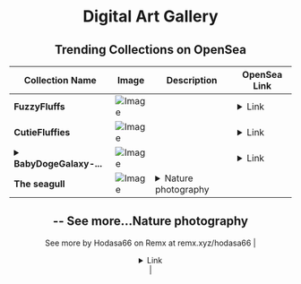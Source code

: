 <div align="center">

# Digital Art Gallery

## Trending Collections on OpenSea

| Collection Name                       | Image                                                                                     | Description                       | OpenSea Link                                                                                          |
|---------------------------------------|-------------------------------------------------------------------------------------------|-----------------------------------|--------------------------------------------------------------------------------------------------------|
| **FuzzyFluffs** | ![Image](https://i.seadn.io/s/raw/files/3c20c00bb6c0f70340b6f224ef38bfcd.jpg?w=500&auto=format?w=200&auto=format) |  | <details><summary>Link</summary>[FuzzyFluffs](https://opensea.io/collection/fuzzyfluffs-432)</details> |
| **CutieFluffies** | ![Image](https://i.seadn.io/s/raw/files/2c524988f44fb234cd51a4b6891d7ef4.jpg?w=500&auto=format?w=200&auto=format) |  | <details><summary>Link</summary>[CutieFluffies](https://opensea.io/collection/cutiefluffies-95)</details> |
| **<details><summary>BabyDogeGalaxy-...</summary>BabyDogeGalaxy-729X</details>** | ![Image](https://i.seadn.io/s/raw/files/b172ff92107b58d6524acdcd07d8d9c0.jpg?w=500&auto=format?w=200&auto=format) |  | <details><summary>Link</summary>[BabyDogeGalaxy-729X](https://opensea.io/collection/babydogegalaxy-729x-4)</details> |
| **The seagull** | ![Image](https://i.seadn.io/s/raw/files/548d262d588f17a605c72d812da7709f.jpg?w=500&auto=format?w=200&auto=format) | <details><summary>Nature photography
--
See more...</summary>Nature photography
--
See more by Hodasa66 on Remx at remx.xyz/hodasa66</details> | <details><summary>Link</summary>[The seagull](https://opensea.io/collection/the-seagull-3)</details> |

</div>